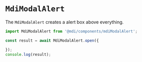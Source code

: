 # `MdiModalAlert`

The `MdiModalAlert` creates a alert box above everything.

```typescript
import MdiModalAlert from '@mdi/components/mdiModalAlert';
```

```typescript
const result = await MdiModalAlert.open({

});
console.log(result);
```
